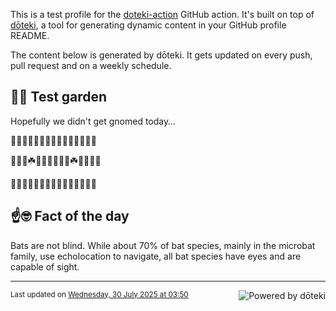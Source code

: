This is a test profile for the [doteki-action](https://github.com/welpo/doteki-action) GitHub action. It's built on top of [dōteki](https://doteki.org), a tool for generating dynamic content in your GitHub profile README.

The content below is generated by dōteki. It gets updated on every push, pull request and on a weekly schedule.

## 👨‍🌾 Test garden

Hopefully we didn't get gnomed today…

<!-- garden start -->
🌿🍀🌱🌸🌸🍄🌹🌲🌹🌼🐛🍀🐸🦋🐛
<!-- garden end --><!-- garden start -->
🌳🌸🐸☘️🌼🥀🌻🥀🌲🌹☘️🌼🌸🌱🌼
<!-- garden end --><!-- garden start -->
🌲🌱🌷🌻🌳🌹🌱🥀🌸🐝🐝🌻🌹🌻🌱
<!-- garden end -->

## ☝️🤓 Fact of the day

<!-- did_you_know start -->
Bats are not blind. While about 70% of bat species, mainly in the microbat family, use echolocation to navigate, all bat species have eyes and are capable of sight.
<!-- did_you_know end -->

---

<a href="https://doteki.org"><img src="https://img.shields.io/badge/powered_by-d%C5%8Dteki-0?style=flat-square&labelColor=202b2d&color=5E936C" align="right" alt="Powered by dōteki"></a> <div style="text-align: left;"><sub>
<!-- last_updated start -->Last updated on <a href="https://github.com/welpo/doteki-action/actions/workflows/ci.yaml">Wednesday, 30 July 2025 at 03:50<!-- last_updated end --></sub></div>
